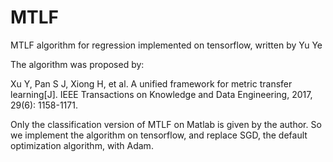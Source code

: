 # MTLF
MTLF algorithm for regression implemented on tensorflow, written by Yu Ye


The algorithm was proposed by:

Xu Y, Pan S J, Xiong H, et al. A unified framework for metric transfer learning[J].
IEEE Transactions on Knowledge and Data Engineering, 2017, 29(6): 1158-1171.
    
    
Only the classification version of MTLF on Matlab is given by the author. So we implement 
the algorithm on tensorflow, and replace SGD, the default optimization algorithm, with Adam.
